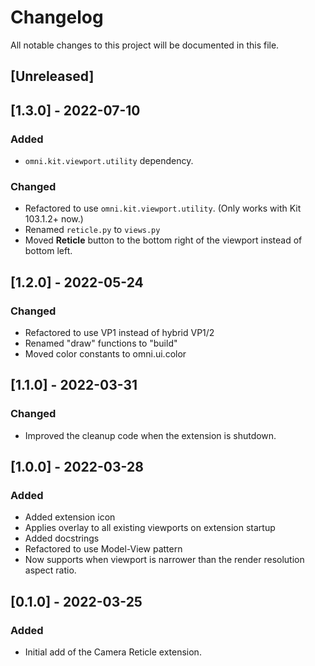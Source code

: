 # Changelog
All notable changes to this project will be documented in this file.

## [Unreleased]

## [1.3.0] - 2022-07-10
### Added
- `omni.kit.viewport.utility` dependency.

### Changed
- Refactored to use `omni.kit.viewport.utility`. (Only works with Kit 103.1.2+ now.)
- Renamed `reticle.py` to `views.py`
- Moved **Reticle** button to the bottom right of the viewport instead of bottom left.

## [1.2.0] - 2022-05-24
### Changed
- Refactored to use VP1 instead of hybrid VP1/2
- Renamed "draw" functions to "build"
- Moved color constants to omni.ui.color

## [1.1.0] - 2022-03-31
### Changed
- Improved the cleanup code when the extension is shutdown.

## [1.0.0] - 2022-03-28
### Added
- Added extension icon
- Applies overlay to all existing viewports on extension startup
- Added docstrings
- Refactored to use Model-View pattern
- Now supports when viewport is narrower than the render resolution aspect ratio.

## [0.1.0] - 2022-03-25
### Added
- Initial add of the Camera Reticle extension.